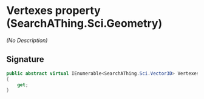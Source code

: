 # Vertexes property (SearchAThing.Sci.Geometry)
_(No Description)_

## Signature
```csharp
public abstract virtual IEnumerable<SearchAThing.Sci.Vector3D> Vertexes
{
    get;
}
```
